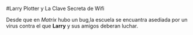 
#Larry Plotter y La Clave Secreta de Wifi

Desde que en *Matrix* hubo un bug,la escuela se encuantra asediada por un virus contra el que **Larry** y sus amigos deberan luchar.